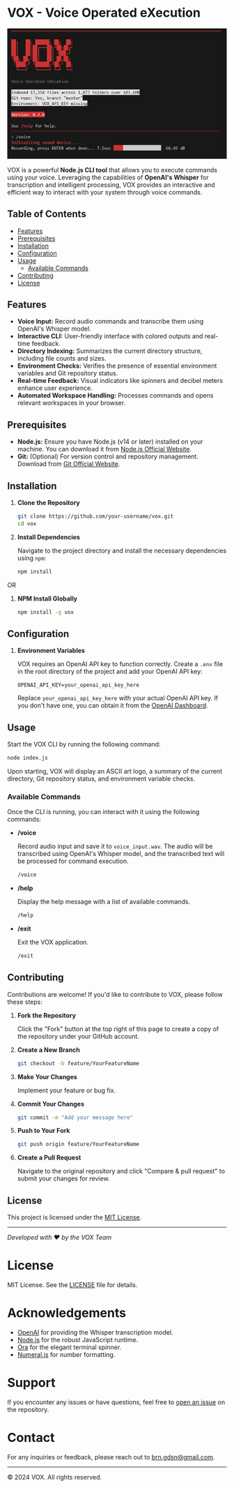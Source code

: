# VOX - Voice Operated eXecution

![VOX Logo](./assets/vox-logo.png)

VOX is a powerful **Node.js CLI tool** that allows you to execute commands using your voice. Leveraging the capabilities of **OpenAI's Whisper** for transcription and intelligent processing, VOX provides an interactive and efficient way to interact with your system through voice commands.

## Table of Contents

- [Features](#features)
- [Prerequisites](#prerequisites)
- [Installation](#installation)
- [Configuration](#configuration)
- [Usage](#usage)
  - [Available Commands](#available-commands)
- [Contributing](#contributing)
- [License](#license)

## Features

- **Voice Input:** Record audio commands and transcribe them using OpenAI's Whisper model.
- **Interactive CLI:** User-friendly interface with colored outputs and real-time feedback.
- **Directory Indexing:** Summarizes the current directory structure, including file counts and sizes.
- **Environment Checks:** Verifies the presence of essential environment variables and Git repository status.
- **Real-time Feedback:** Visual indicators like spinners and decibel meters enhance user experience.
- **Automated Workspace Handling:** Processes commands and opens relevant workspaces in your browser.

## Prerequisites

- **Node.js:** Ensure you have Node.js (v14 or later) installed on your machine. You can download it from [Node.js Official Website](https://nodejs.org/).
- **Git:** (Optional) For version control and repository management. Download from [Git Official Website](https://git-scm.com/).

## Installation

1. **Clone the Repository**

   ```bash
   git clone https://github.com/your-username/vox.git
   cd vox
   ```

2. **Install Dependencies**

   Navigate to the project directory and install the necessary dependencies using `npm`:

   ```bash
   npm install
   ```

OR

1. **NPM Install Globally**

   ```bash
   npm install -g vox
   ```

## Configuration

1. **Environment Variables**

   VOX requires an OpenAI API key to function correctly. Create a `.env` file in the root directory of the project and add your OpenAI API key:

   ```env
   OPENAI_API_KEY=your_openai_api_key_here
   ```

   Replace `your_openai_api_key_here` with your actual OpenAI API key. If you don't have one, you can obtain it from the [OpenAI Dashboard](https://platform.openai.com/account/api-keys).

## Usage

Start the VOX CLI by running the following command:

```bash
node index.js
```

Upon starting, VOX will display an ASCII art logo, a summary of the current directory, Git repository status, and environment variable checks.

### Available Commands

Once the CLI is running, you can interact with it using the following commands:

- **/voice**

  Record audio input and save it to `voice_input.wav`. The audio will be transcribed using OpenAI's Whisper model, and the transcribed text will be processed for command execution.

  ```bash
  /voice
  ```

- **/help**

  Display the help message with a list of available commands.

  ```bash
  /help
  ```

- **/exit**

  Exit the VOX application.

  ```bash
  /exit
  ```

## Contributing

Contributions are welcome! If you'd like to contribute to VOX, please follow these steps:

1. **Fork the Repository**

   Click the "Fork" button at the top right of this page to create a copy of the repository under your GitHub account.

2. **Create a New Branch**

   ```bash
   git checkout -b feature/YourFeatureName
   ```

3. **Make Your Changes**

   Implement your feature or bug fix.

4. **Commit Your Changes**

   ```bash
   git commit -m "Add your message here"
   ```

5. **Push to Your Fork**

   ```bash
   git push origin feature/YourFeatureName
   ```

6. **Create a Pull Request**

   Navigate to the original repository and click "Compare & pull request" to submit your changes for review.

## License

This project is licensed under the [MIT License](LICENSE).

---

*Developed with ❤️ by the VOX Team*

# License

MIT License. See the [LICENSE](LICENSE) file for details.

# Acknowledgements

- [OpenAI](https://openai.com/) for providing the Whisper transcription model.
- [Node.js](https://nodejs.org/) for the robust JavaScript runtime.
- [Ora](https://github.com/sindresorhus/ora) for the elegant terminal spinner.
- [Numeral.js](http://numeraljs.com/) for number formatting.

# Support

If you encounter any issues or have questions, feel free to [open an issue](https://github.com/brngdsn/vox/issues) on the repository.

# Contact

For any inquiries or feedback, please reach out to [brn.gdsn@gmail.com](mailto:brn.gdsn@gmail.com).

---

© 2024 VOX. All rights reserved.